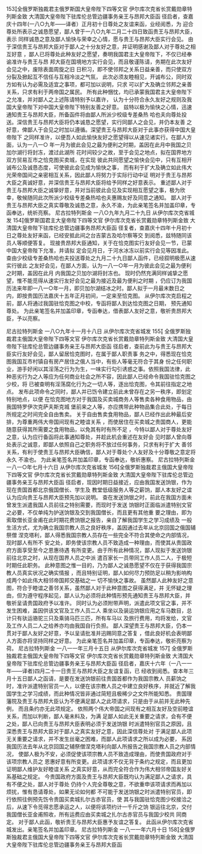 <!-- { "loadSidebar": true } -->
153全俄罗斯独裁君主俄罗斯国大皇帝陛下四等文官
伊尔库次克省长赏戴勋章特列斯金致
大清国大皇帝陛下驻库伦总管边疆事务亲王与昂邦大臣函
径启者，查嘉庆十四年(一八○九年——译者）正月初十日尊处之友谊来函，业经阅悉，为
迎合尊处所表示之诚恳愿望，鄙人曾于一八○九年二月二十四日致函贵王与昂邦大臣，表示
同样诚恳之意及鄙人愉快与荣幸之心情，愿与贵王与昂邦大臣实行会见。
由于深信贵王与昂邦大臣对于鄙人之十分友好之意，并证明感谢及鄙人对于尊处之相互好意
，鄙人已将尊处此种友好之愿望，奏明我国君主大皇帝陛下，不仅已经奉谕准许与贵王与昂
邦大臣在国境地方实行会见，而且敬谨陈请，务期在此次友好会见之中，废除表面周旋之旧
日积习，即不使邻邦之关系日益亲善，而只使双方分裂及掀起互不信任与互相冷淡之气氛，
此次必须友睦相见，开诚布公，同时双方如有认为必需及适宜之事项，都可加以说明，只求
可以扩大及确立邻邦之亲善关系，只求有利于两帝国之属民。
所有此种悃忱，均已承蒙我国君主大皇帝陛下之允准，并对鄙人之上述陈请特别予以嘉许，
认为十分符合永久友好之规则及我国大皇帝陛下对中国大皇帝陛下特别友善之好意。
兹特以极为愉快之心情，迅速通知贵王与昂邦大臣，所备函件将由鄙人所派少校级专差桑热
哈也夫向尊处投送。深信贵王与昂邦大臣将仍本诚恳之愿望，实行同鄙人之会见，并仍本友善
之好意，俾鄙人于会见之时加以遵循。深望贵王与昂邦大臣对于此事亦获得中国大皇帝陛下
之同样准许，以便吾人如此愉快友好之愿望得以从速见诸实行。在鄙人方面，认为一八一○
年一月为彼此会见之最为便利之时期，盖因在此月中我国之贝加尔湖行将封冻，渡过此湖所
花时间较少之故，至于会见之地点，拟在国界地方双方贸易互市之恰克图买卖城，在实现
彼此共同愿望之愉快会见中，只有互相开诚布公及诚恳态度，可使彼此会见成为愉快之事，
而有利于扩大及确立如此伟大光荣帝国间之亲密相互关系，因此鄙人将努力于实际行动中证
明对于贵王与昂邦大臣之真诚好意，并深信贵王与昂邦大臣将给予同样之好意表示。
重述鄙人对于贵王与昂邦大臣之诚挚好意，并对当前彼此会见及实现相互愿望之事，极为欣
幸，敬候随同此次所派少校级专差桑热哈也夫惠赐友好及同意之通知。
鄙人对于贵王与昂邦大臣之真实尊敬及诚恳之意，永久不渝，为此亲笔签名并加盖印章，专
函奉达，统祈亮察。
尼古拉特列斯金
一八○九年九月二十九日
从伊尔库次克省城发
154俄罗斯国君主大皇帝陛下四等文官
伊尔库次克省长赏戴勋章特列斯金致
大清国大皇帝陛下驻库伦总管边疆事务昂邦大臣函
径复者，查嘉庆十四年十月初十日之尊处友好来函，已经安抵此间之台吉蒙古及哈尔察等交
到阅悉，兹特随同该员人等顺便答复。
现接贵昂邦大臣通知，关于在恰克图实行友好会见一节，已蒙中国大皇帝陛下允准，并请拟
定会见月日，于河水冰冻以前实行会见等因准此。
查由少校级专差桑热哈也夫投送尊处之九月二十九日鄙人函件，已经叙明极愿从速实行彼此
之友好会见，在鄙人方面，认为一八一○年一月为彼此会见之最为便利之时期，盖因在此月
内我国之贝加尔湖将封冻也。
现时仍然充满同样诚挚之愿望，惟不能觅得从速实行友好会见之最为接近及最为便利之时期
，仍应订为我国历法来年即一八一○年一月，即贝加尔湖结冰之时。鄙人拟于一月最末数日之
内，即按贵国历法嘉庆十五年正月初间，一定来至恰克图。
从伊尔库次克启程之前，鄙人将通过我国驻恰克图之中校，专函将鄙人到达恰克图之日期，
预先通知尊处。
为此亲笔签名并加盖印章，专函奉达，借表鄙人友好之意，敬祈贵昂邦大臣，予以亮察。

尼古拉特列斯金
一八○九年十一月十八日
从伊尔库次克省城发
155
全俄罗斯独裁君主俄国大皇帝陛下四等文官
伊尔库次克省长赏戴勋章特列斯金致
大清国大皇帝陛下驻库伦总管边疆事务亲王与昂邦大臣函
径启者，查前此为与贵王与昂邦大臣实行友好会见，鄙人留居恰克图时，在属于鄙人职责事
务之中，得悉现在恰克图我国互市村镇自有房产居住之俄人当中，有些人等毫无符合于其身
份之任何职业，游手好闲以其淫荡之行为为生，一味实行勾引诱惑之事。依照我国法律，此
种恶劣行为之人等应为任何商业社会之所不容，因此鄙人已经命令我国驻恰克图之少校，将
已被查明有淫荡腐化行为之一切人等，逐出恰克图，令其前往指定之地点。
发布此项命令之同时，鄙人并已饬令建立前此未曾存在之另一秩序，即划定特别地点，以便
在恰克图地方对于我国及买卖城商务人等售卖各种食用物品，由我国特罗伊次克萨夫斯克城
堡前来之人等，亦应携带此种物品集合此处，于每日所规定之时间完全自由售卖。
关于自由售卖食用物品，鄙人已经作出此种最后安排，为尊重两伟大帝国间现有之睦谊关系
，而使居住在买卖城之贵国商人，更能随意获得其所需要之食用物品，以免其有时有所不足
，今特以鄙人对于尊处友好之意，认为应行备函将此事通知尊处，并趁此机会重述在友好会
见时鄙人曾向尊处表示之诚意，即鄙人依照自己之职务将不放过任何事务，只求有利于扩大
善邻关系，有利于使贵王与昂邦大臣确信，鄙人对于尊处个人友好及十分尊敬之意定将永久
不渝也。
为此亲笔签名并加盖印章，专函奉达，敬祈惠察。
尼古拉特列斯金
一八一○年七月十六日
从伊尔库次克省城发
156全俄罗斯独裁君主俄国大皇帝陛下四等文官
伊尔库次克省长赏戴勋章特列斯金致
大清国大皇帝陛下驻库伦总管边疆事务亲王与昂邦大臣函
径启者，现因时期日益接近，应由我国发送饷银，作为现在贵国首都北京俄国僧长、学生及
教堂低级服务人等之薪饷，鄙人本友好之谊认为应向贵王与昂邦大臣预先加以说明。
查在发送饷银之时，前此在我国方面未曾发生派遣我国人员前往之特别需要，而现时于发送
饷银时正面临派遣特别文官之必要，不仅单纯为护送饷银及交到我国僧长，而且更有其他重
要之理由，即为索取僧长亚金甫在此时期花费饷银之报告，亲自了解我国学生之学习成绩及
一般生活方式，尤为确立我国宗教人员之良好秩序，盖因通过去年从北京回国之俄国辅祭僧
涅克塔利，鄙人得悉我国宗教人员存在一些完全不符合其使命之内部情况，现时鄙人有所不
安之处，即务使该宗教人员不致造成一种理由，而使其从贵国政府方面享受至今之恩惠待遇
有所变更。由于所有此种情况，鄙人现拟于发送饷银前往北京之时，从现在国界人员之中派
遣百家长一员带同工作人员二人，于极短时期任此职务。
此种意图之惟一目的，乃为鄙人之诚恳愿望不仅在于获得我国宗教人员真实状况之确实情报
，而且特别证明，鄙人如何尽力预防足以稍为影响构成两个如此伟大相邻帝国邦交基础之一
切不愉快之事故。
虽然鄙人此种友好之意图，符合于睦谊之善邻关系，虽然鄙人对于此种意图之获得满足，并
无怀疑之理由，但为遵守程序起见，鄙人认为必须将此种情形预先通知贵王与昂邦大臣，并
敬祈呈请贵国政府予以准许。
同时认为必须附带声明，派遣此项文官之事，并不发生困难，盖因供该文官及工作人员二人
乘坐以及装运饷银应用之车马数目，总计只有驮运骆驼三只及乘骑马匹三匹，所有车马以
及旅行费用，均将发给，文官及工作人员二人之给养亦均由我国自行负担。
鄙人深望贵王与昂邦大臣，仍本一贯对于鄙人友好之好意，予以呈请批准并迅赐同意之答复
，借此良好机会表明鄙人方面亦将坚持同样之好意。
为此亲笔签名并加盖印章，专函奉达，敬祈亮察为荷。
尼古拉特列斯金
一八一一年三月十五日
从伊尔库次克省城发
157
全俄罗斯独裁君主俄国大皇帝陛下四等文官
伊尔库次克省长赏戴勋章特列斯金致
大清国大皇帝陛下驻库伦总管边疆事务亲王与昂邦大臣函
径启者，嘉庆十六年（一八一一年——译者)四月二十一日贵王与昂邦大臣之友谊复函，已
经收到阅悉。查本年三月十五日鄙人之函请，是要在发送饷银前往贵国首都作为我国宗教人
员薪饷之时，准许派遣特别官员一人，以便在该宗教人员之中建立良好秩序，并就近了解我
国学生之学习成绩，而此种情况皆非通过简短且极稀少之文件所能知悉。
贵国理藩院及贵王与昂邦大臣认为不便满足鄙人之此项请求，只是由于从前并无此种先例，
而且条约亦无此项规定。
依照两个伟大帝国之间现有之相互友好及空前睦谊关系，而加以判断，鄙人毫未料及，为满
足鄙人如此无关重要之请求，会有不便之处，鄙人已向贵王与昂邦大臣表明必须于发送饷银
时派遣特别官员之原因，且深悉贵王与昂邦大臣对于鄙人之真实友好之意，因此深信尊处对
于满足鄙人此项无关重要之请求，并不发生丝毫之困难，而鄙人此项请求之所以成为必要，
系因我国历法去年从北京回国之辅祭僧涅克塔利向鄙人所报告之我国宗教人员之内部情况，
使鄙人极为不安，必须促使该项宗教人员不致造成理由，而使贵国政府对于该项宗教人员之
恩惠好意有所变更。此项请求不仅无背于条约之规定，而且更加证明鄙人维护友好睦谊关系
之真实好意，从而完全符合作为伟大相邻帝国友好关系基础之规定。
今贵国政府方面及贵王与昂邦大臣既均认为满足鄙人之请求，具有不便之处，鄙人对于尊处
仍持个人完全尊敬之意，不欲重申该项请求而再加以烦扰，惟有恳请尊处，如果无论如何都
不可能于发送饷银之时派遣特别官员，即行依照往例预先饬令贵国买卖城扎尔古赤官员，使
其与我国驻恰克图少校接洽之后，从速下令觅得志愿承运之人，以便将该项约计一千斤之饷
银运往北京，交付我国僧长亚金甫照收，所有运费应由买卖城之扎尔古赤官员与我国少校共
同商定。
对于鄙人此函，敬祈贵王与昂邦大臣惠予友谊之答复。
此函从伊尔库次克省城发出。亲笔签名并加盖印章。
尼古拉特列斯金
一八一一年六月十日
158全俄罗斯独裁君主俄国大皇帝陛下四等文官
伊尔库次克省长赏戴勋章特列斯金致
大清国大皇帝陛下驻库伦总管边疆事务亲王与昂邦大臣函
